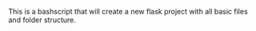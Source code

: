 This is a bashscript that will create a new flask project with all basic files and folder structure.
